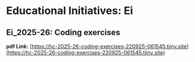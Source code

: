 # Educational Initiatives: Ei

## Ei_2025-26: Coding exercises

**pdf Link:** [https://hc-2025-26-coding-exercises-220925-061545.tiiny.site](https://hc-2025-26-coding-exercises-220925-061545.tiiny.site)
